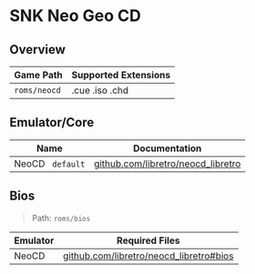 # SNK Neo Geo CD

## Overview

| Game Path | Supported Extensions |
| --- | --- |
| `roms/neocd` | .cue .iso .chd |

## Emulator/Core

| Name | Documentation |
| --- | --- |
| NeoCD &nbsp; `default` | [github.com/libretro/neocd_libretro](https://github.com/libretro/neocd_libretro) |

## Bios

> Path: `roms/bios`

| Emulator | Required Files | 
| --- | --- |
| NeoCD | [github.com/libretro/neocd_libretro#bios](https://github.com/libretro/neocd_libretro#bios) |
